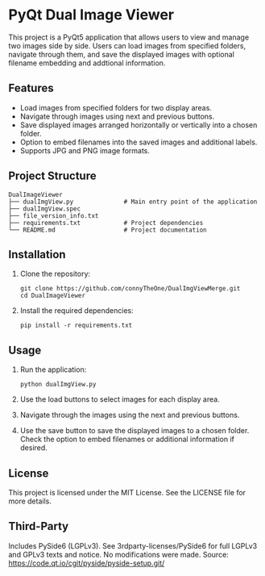 # PyQt Dual Image Viewer

This project is a PyQt5 application that allows users to view and manage two images side by side. Users can load images from specified folders, navigate through them, and save the displayed images with optional filename embedding and addtional information.

## Features

- Load images from specified folders for two display areas.
- Navigate through images using next and previous buttons.
- Save displayed images arranged horizontally or vertically into a chosen folder.
- Option to embed filenames into the saved images and additional labels.
- Supports JPG and PNG image formats.

## Project Structure

```
DualImageViewer
├── dualImgView.py              # Main entry point of the application
├── dualImgView.spec
├── file_version_info.txt
├── requirements.txt            # Project dependencies
└── README.md                   # Project documentation
```

## Installation

1. Clone the repository:
   ```
   git clone https://github.com/connyTheOne/DualImgViewMerge.git
   cd DualImageViewer
   ```

2. Install the required dependencies:
   ```
   pip install -r requirements.txt
   ```

## Usage

1. Run the application:
   ```
   python dualImgView.py
   ```

2. Use the load buttons to select images for each display area.

3. Navigate through the images using the next and previous buttons.

4. Use the save button to save the displayed images to a chosen folder. Check the option to embed filenames or additional information if desired.


## License

This project is licensed under the MIT License. See the LICENSE file for more details.

## Third-Party
Includes PySide6 (LGPLv3). See 3rdparty-licenses/PySide6 for full LGPLv3 and GPLv3 texts and notice. No modifications were made. Source: https://code.qt.io/cgit/pyside/pyside-setup.git/
